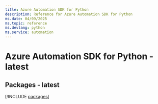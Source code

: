 ```yaml
---
title: Azure Automation SDK for Python
description: Reference for Azure Automation SDK for Python
ms.date: 04/09/2025
ms.topic: reference
ms.devlang: python
ms.service: automation
---
```

# Azure Automation SDK for Python - latest
## Packages - latest
[!INCLUDE [packages](automation-index.md)]